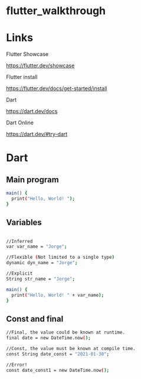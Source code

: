 # flutter_walkthrough

# Links

Flutter Showcase

https://flutter.dev/showcase

Flutter install

https://flutter.dev/docs/get-started/install

Dart

https://dart.dev/docs

Dart Online

https://dart.dev/#try-dart

# Dart

## Main program

```bash
main() {
  print("Hello, World! ");
}
```

## Variables
```bash

//Inferred
var var_name = "Jorge";

//Flexible (Not limited to a single type)
dynamic dyn_name = "Jorge";

//Explicit
String str_name = "Jorge";

main() {
  print("Hello, World! " + var_name);
}

```

## Const and final
```bash
//Final, the value could be known at runtime.
final date = new DateTime.now();

//Const, the value must be known at compile time.
const String date_const = "2021-01-30";

//Error!
const date_const1 = new DateTime.now();

```
